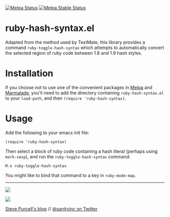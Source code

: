 [![Melpa Status](http://melpa.milkbox.net/packages/ruby-hash-syntax-badge.svg)](http://melpa.milkbox.net/#/ruby-hash-syntax)
[![Melpa Stable Status](http://melpa-stable.milkbox.net/packages/ruby-hash-syntax-badge.svg)](http://melpa-stable.milkbox.net/#/ruby-hash-syntax)

ruby-hash-syntax.el
===================

Adapted from the method used by TextMate, this library provides
a command `ruby-toggle-hash-syntax` which attempts to automatically
convert the selected region of ruby code between 1.8 and 1.9 hash styles.

Installation
=============

If you choose not to use one of the convenient packages in
[Melpa][melpa] and [Marmalade][marmalade], you'll need to add the
directory containing `ruby-hash-syntax.el` to your `load-path`, and then
`(require 'ruby-hash-syntax)`.

Usage
=====

Add the following to your emacs init file:

    (require 'ruby-hash-syntax)

Then select a block of ruby code containing a hash literal (perhaps
using `mark-sexp`), and run the `ruby-toggle-hash-syntax` command:

    M-x ruby-toggle-hash-syntax

You might like to bind that command to a key in `ruby-mode-map`.

[marmalade]: http://marmalade-repo.org
[melpa]: http://melpa.milkbox.net

<hr>

[![](http://api.coderwall.com/purcell/endorsecount.png)](http://coderwall.com/purcell)

[![](http://www.linkedin.com/img/webpromo/btn_liprofile_blue_80x15.png)](http://uk.linkedin.com/in/stevepurcell)

[Steve Purcell's blog](http://www.sanityinc.com/) // [@sanityinc on Twitter](https://twitter.com/sanityinc)
